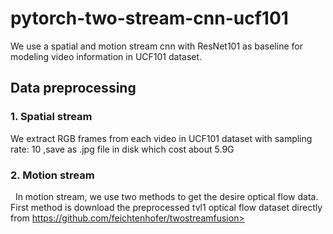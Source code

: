 # pytorch-two-stream-cnn-ucf101
We use a spatial and motion stream cnn with ResNet101 as baseline for modeling video information in UCF101 dataset.

## Data preprocessing
  ### 1. Spatial stream
  We extract RGB frames from each video in UCF101 dataset with sampling rate: 10 ,save as .jpg file in disk which cost about 5.9G
  ### 2. Motion stream
    In motion stream, we use two methods to get the desire optical flow data. First method is download the preprocessed tvl1 optical flow dataset directly from https://github.com/feichtenhofer/twostreamfusion>
    
